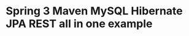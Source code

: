 Spring 3  Maven MySQL Hibernate JPA REST all in one example
=========================================================== 
